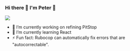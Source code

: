 ### Hi there 👋 I'm Peter 👋


![](https://komarev.com/ghpvc/?username=cicada-1&color=blueviolet&style=flat)

- 🔭 I’m currently working on refining PitStop
- 🌱 I’m currently learning React
- ⚡ Fun fact: Rubocop can automatically fix errors that are "autocorrectable".

